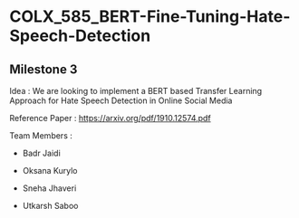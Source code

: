 # COLX_585_BERT-Fine-Tuning-Hate-Speech-Detection

## Milestone 3

Idea : We are looking to implement a BERT based Transfer Learning Approach for Hate Speech Detection in Online Social Media

Reference Paper : https://arxiv.org/pdf/1910.12574.pdf

Team Members :

* Badr Jaidi

* Oksana Kurylo

* Sneha Jhaveri

* Utkarsh Saboo

